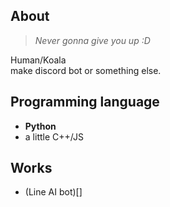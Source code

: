 ## About 
> *Never gonna give you up :D*  

Human/Koala  
make discord bot or something else.

## Programming language
- **Python**
- a little C++/JS

## Works
- (Line AI bot)[]



<!---
lchenglin29/lchenglin29 is a ✨ special ✨ repository because its `README.md` (this file) appears on your GitHub profile.
You can click the Preview link to take a look at your changes.
--->
